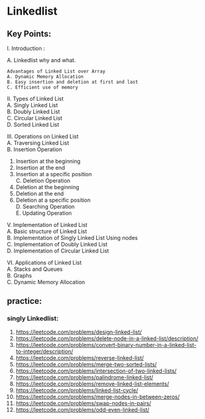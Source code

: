 
# Linkedlist

## Key Points:
I. Introduction :

A. Linkedlist why and what. 

	Advantages of Linked List over Array  
	A. Dynamic Memory Allocation  
	B. Easy insertion and deletion at first and last 
	C. Efficient use of memory  


II. Types of Linked List  
A. Singly Linked List  
B. Doubly Linked List  
C. Circular Linked List  
D. Sorted Linked List

III. Operations on Linked List  
A. Traversing Linked List  
B. Insertion Operation  
1. Insertion at the beginning  
2. Insertion at the end  
3. Insertion at a specific position  
C. Deletion Operation  
1. Deletion at the beginning  
2. Deletion at the end  
3. Deletion at a specific position  
D. Searching Operation  
E. Updating Operation



V. Implementation of Linked List  
A. Basic structure of Linked List  
B. Implementation of Singly Linked List  Using nodes  
C. Implementation of Doubly Linked List  
D. Implementation of Circular Linked List

VI. Applications of Linked List  
A. Stacks and Queues  
B. Graphs  
C. Dynamic Memory Allocation





## practice:

### singly Linkedlist:
1. https://leetcode.com/problems/design-linked-list/
2. https://leetcode.com/problems/delete-node-in-a-linked-list/description/
3. https://leetcode.com/problems/convert-binary-number-in-a-linked-list-to-integer/description/
4. https://leetcode.com/problems/reverse-linked-list/
5. https://leetcode.com/problems/merge-two-sorted-lists/
6. https://leetcode.com/problems/intersection-of-two-linked-lists/
7. https://leetcode.com/problems/palindrome-linked-list/
8. https://leetcode.com/problems/remove-linked-list-elements/
9. https://leetcode.com/problems/linked-list-cycle/
10. https://leetcode.com/problems/merge-nodes-in-between-zeros/
11. https://leetcode.com/problems/swap-nodes-in-pairs/
12. https://leetcode.com/problems/odd-even-linked-list/